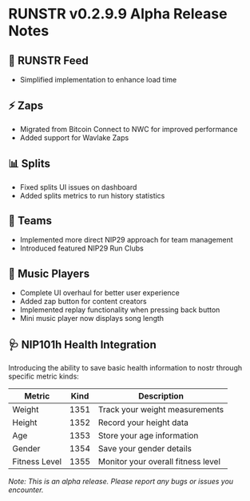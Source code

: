 # RUNSTR  v0.2.9.9 Alpha Release Notes

## 🚀 RUNSTR Feed
- Simplified implementation to enhance load time

## ⚡ Zaps
- Migrated from Bitcoin Connect to NWC for improved performance
- Added support for Wavlake Zaps

## 📊 Splits
- Fixed splits UI issues on dashboard
- Added splits metrics to run history statistics

## 👥 Teams
- Implemented more direct NIP29 approach for team management
- Introduced featured NIP29 Run Clubs

## 🎵 Music Players
- Complete UI overhaul for better user experience
- Added zap button for content creators
- Implemented replay functionality when pressing back button
- Mini music player now displays song length

## 🩺 NIP101h Health Integration
Introducing the ability to save basic health information to nostr through specific metric kinds:

| Metric | Kind | Description |
|--------|------|-------------|
| Weight | 1351 | Track your weight measurements |
| Height | 1352 | Record your height data |
| Age | 1353 | Store your age information |
| Gender | 1354 | Save your gender details |
| Fitness Level | 1355 | Monitor your overall fitness level |

*Note: This is an alpha release. Please report any bugs or issues you encounter.* 